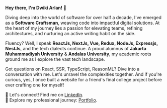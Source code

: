 **Hey there, I'm Dwiki Arlan! 🚀**

Diving deep into the world of software for over half a decade, I've emerged as a **Software Craftsman**, weaving code into impactful digital solutions. At the heart of my journey lies a passion for elevating teams, refining architectures, and nurturing an active writing habit on the side.

Fluency? Well, I speak **ReactJs, NextJs, Vue, Redux, NodeJs, Expressjs, NestJs**, and the tech dialects continue. A proud alumnus of **Jakarta Muhammadiyah University** & **Andalas University**, my academic roots ground me as I explore the vast tech landscape.

Got questions on React, SSR, TypeScript, ReasonML? Dive into a conversation with me. Let's unravel the complexities together. And if you're curious, yes, I once built a website for a friend's final college project before ever crafting one for myself!

💌 Let's connect! Find me on [LinkedIn](https://www.linkedin.com/in/dwikiarlan/).  
🎨 Explore my professional journey: [Portfolio](https://garrulous-gravity-f14.notion.site/Dwiki-Arlan-Highlighted-Recent-Works-14e6c969d42c4dc281836fba48463ae4?pvs=4).

